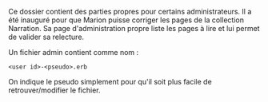 
Ce dossier contient des parties propres pour certains administrateurs. Il a été inauguré pour que Marion puisse corriger les pages de la collection Narration. Sa page d'administration propre liste les pages à lire et lui permet de valider sa relecture.

Un fichier admin contient comme nom :

    <user id>-<pseudo>.erb

On indique le pseudo simplement pour qu'il soit plus facile de retrouver/modifier le fichier.
